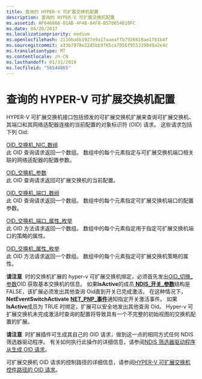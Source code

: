 ```yaml
---
title: 查询的 HYPER-V 可扩展交换机配置
description: 查询的 HYPER-V 可扩展交换机配置
ms.assetid: AF646860-01AB-4F4B-84F8-B570054B10FC
ms.date: 04/20/2017
ms.localizationpriority: medium
ms.openlocfilehash: 2116ba6b1927e9a17aaeaffb7926618ae1781b4f
ms.sourcegitcommit: a33b7978e22d5bb9f65ca7056f955319049a2e4c
ms.translationtype: MT
ms.contentlocale: zh-CN
ms.lasthandoff: 01/31/2019
ms.locfileid: "56544865"
---
```

# <a name="querying-the-hyper-v-extensible-switch-configuration"></a>查询的 HYPER-V 可扩展交换机配置


HYPER-V 可扩展交换机接口包括颁发的可扩展交换机扩展来查询可扩展交换机、 其端口和其网络适配器连接的当前配置的对象标识符 (OID) 请求。 这些请求包括下列 Oid:

<a href="" id="oid-switch-nic-array"></a>[OID\_交换机\_NIC\_数组](https://msdn.microsoft.com/library/windows/hardware/hh598261)  
此 OID 查询请求返回一个数组。 数组中的每个元素指定与可扩展交换机端口相关联的网络适配器的配置参数。

<a href="" id="oid-switch-parameters"></a>[OID\_交换机\_参数](https://msdn.microsoft.com/library/windows/hardware/hh598270)  
此 OID 查询请求返回可扩展交换机的当前配置。

<a href="" id="oid-switch-port-array"></a>[OID\_交换机\_端口\_数组](https://msdn.microsoft.com/library/windows/hardware/hh598271)  
此 OID 查询请求返回一个数组。 数组中的每个元素指定可扩展交换机端口的配置参数。

<a href="" id="oid-switch-port-property-enum"></a>[OID\_交换机\_端口\_属性\_枚举](https://msdn.microsoft.com/library/windows/hardware/hh598277)  
此 OID 方法请求返回一个数组。 数组中的每个元素指定用于指定可扩展交换机端口的策略的属性。

<a href="" id="oid-switch-property-enum"></a>[OID\_交换机\_属性\_枚举](https://msdn.microsoft.com/library/windows/hardware/hh598282)  
此 OID 方法请求返回一个数组。 数组中的每个元素指定可扩展交换机策略的属性。

**请注意**  时的交换机扩展的 hyper-v 可扩展交换机绑定，必须首先发出[OID\_切换\_参数](https://msdn.microsoft.com/library/windows/hardware/hh598270)OID 获取基本交换机的信息。 如果**IsActive**的成员[ **NDIS\_开关\_参数**](https://msdn.microsoft.com/library/windows/hardware/hh598220)结构是 FALSE，该扩展必须发出其他查询 Oid直到开关已完成激活。 在这种情况下， **NetEventSwitchActivate** [ **NET\_PNP\_事件**](https://msdn.microsoft.com/library/windows/hardware/ff568751)通知指定开关激活事件。 如果**IsActive**成员为 TRUE 时绑定，扩展可以安全地发出其他查询 Oid。 Hyper-v 可扩展交换机未完成激活时查询的配置将导致具有一个不完整的初始视图的交换机配置的扩展。

 

**请注意**  时扩展插件可生成其自己的 OID 请求，做到这一点的相同方式任何 NDIS 筛选器驱动程序。 有关如何执行此操作的详细信息，请参阅[NDIS 筛选器驱动程序从生成 OID 请求](generating-oid-requests-from-an-ndis-filter-driver.md)。

 

可扩展交换机 OID 请求的控制路径的详细信息，请参阅[HYPER-V 可扩展交换机控件路径的 OID 请求](hyper-v-extensible-switch-control-path-for-oid-requests.md)。

 

 





